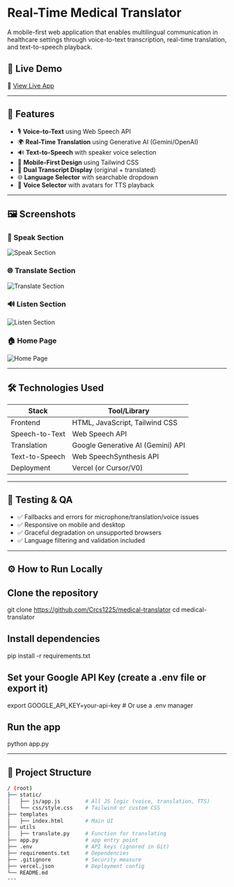 #  Real-Time Medical Translator

A mobile-first web application that enables multilingual communication in healthcare settings through voice-to-text transcription, real-time translation, and text-to-speech playback.

## 🚀 Live Demo

🔗 [View Live App](https://healthcare-translator-gules.vercel.app/)

---

## 🧠 Features

- 🎙️ **Voice-to-Text** using Web Speech API  
- 🌍 **Real-Time Translation** using Generative AI (Gemini/OpenAI)  
- 🔊 **Text-to-Speech** with speaker voice selection  
- 📱 **Mobile-First Design** using Tailwind CSS  
- 💬 **Dual Transcript Display** (original + translated)  
- 🌐 **Language Selector** with searchable dropdown  
- 👤 **Voice Selector** with avatars for TTS playback  

---

## 🖼️ Screenshots

### 🎤 Speak Section  
![Speak Section](https://i.imgur.com/CyMWzyW.png)

### 🌐 Translate Section  
![Translate Section](https://i.imgur.com/bW7s0Lo.png)

### 🔊 Listen Section  
![Listen Section](https://i.imgur.com/pxuxGlo.png)

### 🏠 Home Page  
![Home Page](https://i.imgur.com/C8c1NQM.png)


---
## 🛠️ Technologies Used

| Stack            | Tool/Library                        |
|------------------|-------------------------------------|
| Frontend         | HTML, JavaScript, Tailwind CSS      |
| Speech-to-Text   | Web Speech API                      |
| Translation      | Google Generative AI (Gemini) API   |
| Text-to-Speech   | Web SpeechSynthesis API             |
| Deployment       | Vercel (or Cursor/V0)               |

---

## 🧪 Testing & QA

- ✅ Fallbacks and errors for microphone/translation/voice issues  
- ✅ Responsive on mobile and desktop  
- ✅ Graceful degradation on unsupported browsers  
- ✅ Language filtering and validation included
  
---

## ⚙️ How to Run Locally


## Clone the repository
git clone https://github.com/Crcs1225/medical-translator
cd medical-translator

## Install dependencies
pip install -r requirements.txt

## Set your Google API Key (create a .env file or export it)
export GOOGLE_API_KEY=your-api-key  # Or use a .env manager

## Run the app
python app.py

---

## 🧩 Project Structure

```bash
/ (root)
├── static/
│   ├── js/app.js        # All JS logic (voice, translation, TTS)
│   └── css/style.css    # Tailwind or custom CSS
├── templates
│   ├── index.html       # Main UI
├── utils
│   ├── translate.py     # Function for translating
├── app.py               # app entry point
├── .env                 # API keys (ignored in Git)
├── requirements.txt     # Dependencies
├── .gitignore           # Security measure
├── vercel.json          # Deployment config
└── README.md
---

